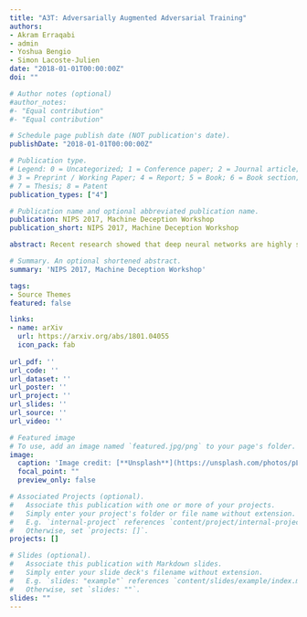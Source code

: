 ```yaml
---
title: "A3T: Adversarially Augmented Adversarial Training"
authors: 
- Akram Erraqabi
- admin
- Yoshua Bengio
- Simon Lacoste-Julien
date: "2018-01-01T00:00:00Z"
doi: ""

# Author notes (optional)
#author_notes:
#- "Equal contribution"
#- "Equal contribution"

# Schedule page publish date (NOT publication's date).
publishDate: "2018-01-01T00:00:00Z"

# Publication type.
# Legend: 0 = Uncategorized; 1 = Conference paper; 2 = Journal article;
# 3 = Preprint / Working Paper; 4 = Report; 5 = Book; 6 = Book section;
# 7 = Thesis; 8 = Patent
publication_types: ["4"]

# Publication name and optional abbreviated publication name.
publication: NIPS 2017, Machine Deception Workshop 
publication_short: NIPS 2017, Machine Deception Workshop

abstract: Recent research showed that deep neural networks are highly sensitive to so-called adversarial perturbations, which are tiny perturbations of the input data purposely designed to fool a machine learning classifier. Most classification models, including deep learning models, are highly vulnerable to adversarial attacks. In this work, we investigate a procedure to improve adversarial robustness of deep neural networks through enforcing representation invariance. The idea is to train the classifier jointly with a discriminator attached to one of its hidden layer and trained to filter the adversarial noise. We perform preliminary experiments to test the viability of the approach and to compare it to other standard adversarial training methods.

# Summary. An optional shortened abstract.
summary: 'NIPS 2017, Machine Deception Workshop'

tags:
- Source Themes
featured: false

links:
- name: arXiv
  url: https://arxiv.org/abs/1801.04055
  icon_pack: fab
  
url_pdf: ''
url_code: ''
url_dataset: ''
url_poster: ''
url_project: ''
url_slides: ''
url_source: ''
url_video: ''

# Featured image
# To use, add an image named `featured.jpg/png` to your page's folder. 
image:
  caption: 'Image credit: [**Unsplash**](https://unsplash.com/photos/pLCdAaMFLTE)'
  focal_point: ""
  preview_only: false

# Associated Projects (optional).
#   Associate this publication with one or more of your projects.
#   Simply enter your project's folder or file name without extension.
#   E.g. `internal-project` references `content/project/internal-project/index.md`.
#   Otherwise, set `projects: []`.
projects: []

# Slides (optional).
#   Associate this publication with Markdown slides.
#   Simply enter your slide deck's filename without extension.
#   E.g. `slides: "example"` references `content/slides/example/index.md`.
#   Otherwise, set `slides: ""`.
slides: ""
---
```

